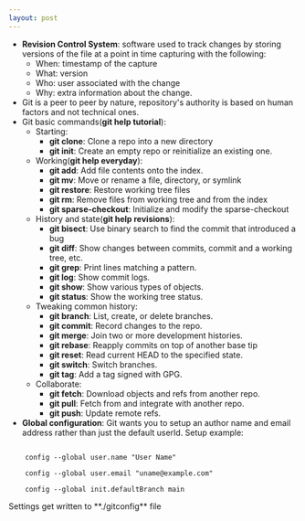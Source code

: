 ```yaml
---
layout: post
---
```



- **Revision Control System**: software used to track changes by storing versions of the file at a point in time capturing with the following:
    - When: timestamp of the capture 
    - What: version
    - Who: user associated with the change
    - Why: extra information about the change. 
- Git is a peer to peer by nature, repository's authority is based on human factors and not technical ones.
- Git basic commands(**git help tutorial**):
    - Starting: 
        - **git clone**: Clone a repo into a new directory
        - **git init**: Create an empty repo or reinitialize an existing one.
    - Working(**git help everyday**):
        - **git add**: Add file contents onto the index.
        - **git mv**: Move or rename a file, directory, or symlink
        - **git restore**: Restore working tree files
        - **git rm**: Remove files from working tree and from the index
        - **git sparse-checkout**: Initialize and modify the sparse-checkout 
    - History and state(**git help revisions**):
        - **git bisect**: Use binary search to find the commit that introduced a bug
        - **git diff**: Show changes between commits, commit and a working tree, etc.
        - **git grep**: Print lines matching a pattern.
        - **git log**: Show commit logs.
        - **git show**: Show various types of objects.
        - **git status**: Show the working tree status.    
    - Tweaking common history:
        - **git branch**: List, create, or delete branches.
        - **git commit**: Record changes to the repo.
        - **git merge**: Join two or more development histories. 
        - **git rebase**: Reapply commits on top of another base tip
        - **git reset**: Read current HEAD to the specified state.
        - **git switch**: Switch branches.
        - **git tag**: Add a tag signed with GPG.
    - Collaborate: 
        - **git fetch**: Download objects and refs from another repo.
        - **git pull**: Fetch from and integrate with another repo.
        - **git push**: Update remote refs. 
- **Global configuration**: Git wants you to setup an author name and email address rather than just the default userId. Setup example: <br>
<code> 
    config --global user.name "User Name" <br>
    config --global user.email "uname@example.com" <br> 
    config --global init.defaultBranch main <br>
</code>
Settings get written to **./gitconfig** file